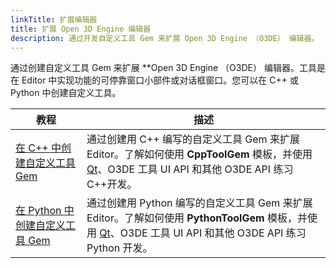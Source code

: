 ```yaml
---
linkTitle: 扩展编辑器
title: 扩展 Open 3D Engine 编辑器
description: 通过开发自定义工具 Gem 来扩展 Open 3D Engine （O3DE） 编辑器。
---
```


通过创建自定义工具 Gem 来扩展 **Open 3D Engine （O3DE） 编辑器。工具是在 Editor 中实现功能的可停靠窗口小部件或对话框窗口。您可以在 C++ 或 Python 中创建自定义工具。

| 教程 |描述 |
| - | - |
| [在 C++ 中创建自定义工具 Gem](./shape-example-cpp.md) | 通过创建用 C++ 编写的自定义工具 Gem 来扩展 Editor。了解如何使用 **CppToolGem** 模板，并使用 [Qt](https://wiki.qt.io/Main)、O3DE 工具 UI API 和其他 O3DE API 练习C++开发。 |
| [在 Python 中创建自定义工具 Gem](./shape-example-py.md) | 通过创建用 Python 编写的自定义工具 Gem 来扩展 Editor。了解如何使用 **PythonToolGem** 模板，并使用 [Qt](https://wiki.qt.io/Main)、O3DE 工具 UI API 和其他 O3DE API 练习 Python 开发。|
